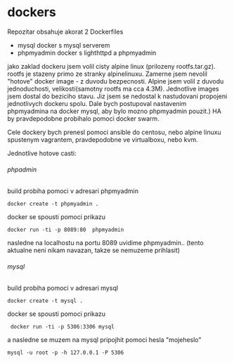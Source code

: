 # dockers
Repozitar obsahuje akorat 2 Dockerfiles
- mysql docker s mysql serverem
- phpmyadmin docker s lighthttpd a phpmyadmin

jako zaklad dockeru jsem volil cisty alpine linux (prilozeny rootfs.tar.gz). rootfs je stazeny primo ze stranky alpinelinuxu. Zamerne jsem nevolil "hotove" docker image - z duvodu bezpecnosti. Alpine jsem volil z duvodu jednoduchosti, velikosti(samotny rootfs ma cca 4.3M). Jednotlive images jsem dostal do beziciho stavu. Jiz jsem se nedostal k nastudovani propojeni jednotlivych dockeru spolu. Dale bych postupoval nastavenim phpmyadmina na docker mysql, aby bylo mozno phpmyadmin pouzit.) HA by pravdepodobne probihalo pomoci docker swarm. 

Cele dockery bych prenesl pomoci ansible do centosu, nebo alpine linuxu spustenym vagrantem, pravdepodobne ve virtualboxu, nebo kvm.

Jednotlive hotove casti:

###### phpadmin 
build probiha pomoci v adresari phpmyadmin

`docker create -t phpmyadmin . `

docker se spousti pomoci prikazu 

`docker run -ti -p 8089:80  phpmyadmin`

nasledne na localhostu na portu 8089 uvidime phpmyadmin.. (tento aktualne neni nikam navazan, takze se nemuzeme prihlasit)

###### mysql 
build probiha pomoci v adresari mysql

`docker create -t mysql .`

docker se spousti pomoci prikazu 

` docker run -ti -p 5306:3306 mysql`

a nasledne se muzem na mysql pripojhit pomoci hesla "mojeheslo"

`mysql -u root -p -h 127.0.0.1 -P 5306`



